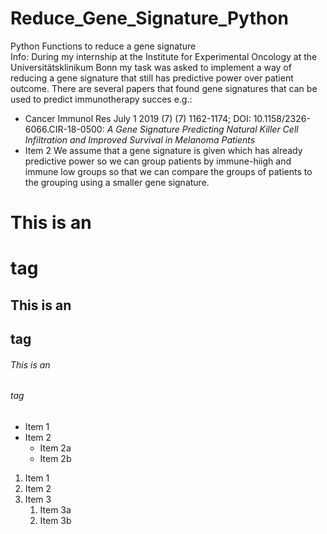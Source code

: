 # Reduce_Gene_Signature_Python
Python Functions to reduce a gene signature\
Info: During my internship at the Institute for Experimental Oncology at the Universitätsklinikum Bonn my task was asked to implement a way of reducing a gene signature that still has predictive power over patient outcome. There are several papers that found gene signatures that can be used to predict immunotherapy succes e.g.:
* Cancer Immunol Res July 1 2019 (7) (7) 1162-1174; DOI: 10.1158/2326-6066.CIR-18-0500: _A Gene Signature Predicting Natural Killer Cell Infiltration and Improved Survival in Melanoma Patients_
* Item 2
We assume that a gene signature is given which has already predictive power so we can group patients by immune-hiigh and immune low groups so that we can compare the groups of patients to the grouping using a smaller gene signature. 
# This is an <h1> tag
## This is an <h2> tag
###### This is an <h6> tag
* Item 1
* Item 2
  * Item 2a
  * Item 2b
  
1. Item 1
1. Item 2
1. Item 3
   1. Item 3a
   1. Item 3b
